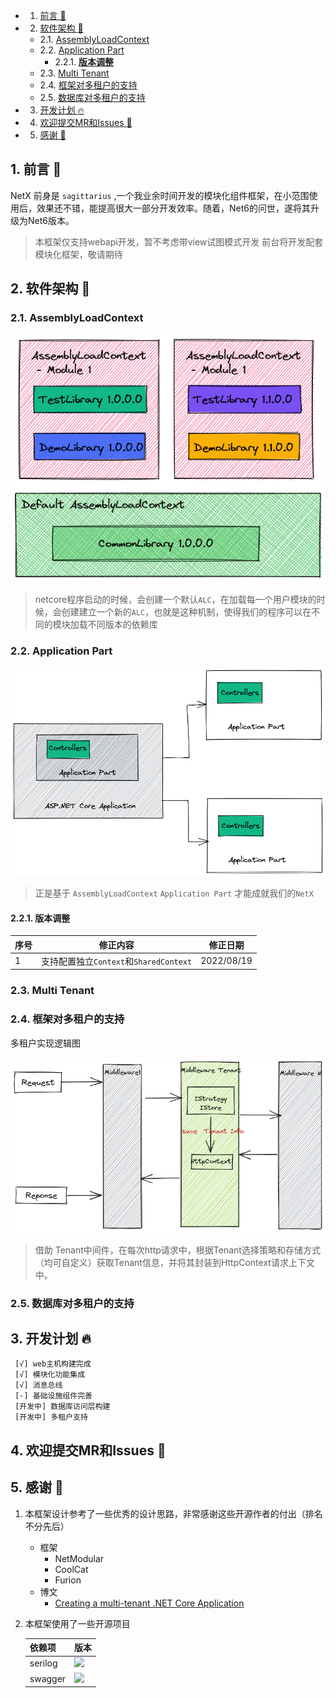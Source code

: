 <!-- vscode-markdown-toc -->
* 1. [前言 :book:](#:book:)
* 2. [软件架构 :rose:](#:rose:)
	* 2.1. [AssemblyLoadContext](#AssemblyLoadContext)
	* 2.2. [Application Part](#ApplicationPart)
		* 2.2.1. [**版本调整**](#)
	* 2.3. [Multi Tenant](#MultiTenant)
	* 2.4. [框架对多租户的支持](#-1)
	* 2.5. [数据库对多租户的支持](#-1)
* 3. [开发计划 :fire:](#:fire:)
* 4. [欢迎提交MR和Issues :pray:](#MRIssues:pray:)
* 5. [感谢 :pray:](#:pray:)

<!-- vscode-markdown-toc-config
	numbering=true
	autoSave=true
	/vscode-markdown-toc-config -->
<!-- /vscode-markdown-toc -->


##  1. <a name=':book:'></a>前言 :book:

<!-- https://www.webfx.com/tools/emoji-cheat-sheet/ -->

NetX 前身是 ``` sagittarius ``` ,一个我业余时间开发的模块化组件框架，在小范围使用后，效果还不错，能提高很大一部分开发效率。随着，Net6的问世，遂将其升级为Net6版本。

> 本框架仅支持webapi开发，暂不考虑带view试图模式开发
> 前台将开发配套模块化框架，敬请期待

##  2. <a name=':rose:'></a>软件架构 :rose:

###  2.1. <a name='AssemblyLoadContext'></a>AssemblyLoadContext

![assemblyloadcontext](./doc/images/netx-arch.png#pic_center)

> netcore程序启动的时候，会创建一个默认```ALC```，在加载每一个用户模块的时候，会创建建立一个新的```ALC```，也就是这种机制，使得我们的程序可以在不同的模块加载不同版本的依赖库

###  2.2. <a name='ApplicationPart'></a>Application Part

![applicationpart](./doc/images/netx-apppart-arch.png#pic_center)

> 正是基于 ```AssemblyLoadContext``` ```Application Part``` 才能成就我们的```NetX```

####  2.2.1. <a name=''></a>**版本调整**


|序号|修正内容                                          | 修正日期  |
|--- | ---                                             | ---      |
|1   |支持配置独立```Context```和```SharedContext```    |2022/08/19|


###  2.3. <a name='MultiTenant'></a>Multi Tenant

###  2.4. <a name='-1'></a>框架对多租户的支持

多租户实现逻辑图

![mutil tenant](./doc/images/mutil-tenant.png#pic_center)

> 借助 Tenant中间件，在每次http请求中，根据Tenant选择策略和存储方式（均可自定义）获取Tenant信息，并将其封装到HttpContext请求上下文中。

###  2.5. <a name='-1'></a>数据库对多租户的支持



##  3. <a name=':fire:'></a>开发计划 :fire:

     [√] web主机构建完成
     [√] 模块化功能集成 
     [√] 消息总线
     [-] 基础设施组件完善
     [开发中] 数据库访问层构建
     [开发中] 多租户支持

##  4. <a name='MRIssues:pray:'></a>欢迎提交MR和Issues :pray:


##  5. <a name=':pray:'></a>感谢 :pray:

1. 本框架设计参考了一些优秀的设计思路，非常感谢这些开源作者的付出（排名不分先后）

     * 框架
          - NetModular
          - CoolCat
          - Furion
     * 博文
          - [Creating a multi-tenant .NET Core Application](https://michael-mckenna.com/multi-tenant-asp-dot-net-core-application-tenant-resolution)

2. 本框架使用了一些开源项目

     <!-- 图标生成工具 :https://shields.io/category/version -->
     
     | 依赖项  |  版本|
     |  ----  | ---- |
     | serilog| <img src="https://img.shields.io/badge/serilog-2.11.0-blue"/> |
     | swagger | <img src="https://img.shields.io/badge/swagger-6.4.0-blue"/>  |

             
